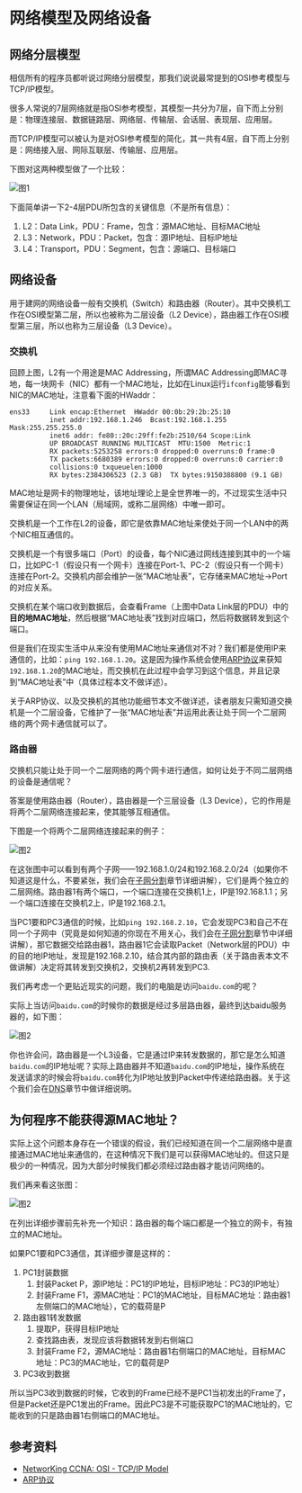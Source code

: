 # 网络模型及网络设备

## 网络分层模型

相信所有的程序员都听说过网络分层模型，那我们说说最常提到的OSI参考模型与TCP/IP模型。

很多人常说的7层网络就是指OSI参考模型，其模型一共分为7层，自下而上分别是：物理连接层、数据链路层、网络层、传输层、会话层、表现层、应用层。

而TCP/IP模型可以被认为是对OSI参考模型的简化，其一共有4层，自下而上分别是：网络接入层、网际互联层、传输层、应用层。

下图对这两种模型做了一个比较：

![图1](diagrams/osi-tcp-ip-model.png)

下面简单讲一下2-4层PDU所包含的关键信息（不是所有信息）：

1. L2：Data Link，PDU：Frame，包含：源MAC地址、目标MAC地址
2. L3：Network，PDU：Packet，包含：源IP地址、目标IP地址
3. L4：Transport，PDU：Segment，包含：源端口、目标端口

## 网络设备

用于建网的网络设备一般有交换机（Switch）和路由器（Router）。其中交换机工作在OSI模型第二层，所以也被称为二层设备（L2 Device），路由器工作在OSI模型第三层，所以也称为三层设备（L3 Device）。

### 交换机

回顾上图，L2有一个用途是MAC Addressing，所谓MAC Addressing即MAC寻地，每一块网卡（NIC）都有一个MAC地址，比如在Linux运行``ifconfig``能够看到NIC的MAC地址，注意看下面的HWaddr：

```
ens33     Link encap:Ethernet  HWaddr 00:0b:29:2b:25:10
          inet addr:192.168.1.246  Bcast:192.168.1.255  Mask:255.255.255.0
          inet6 addr: fe80::20c:29ff:fe2b:2510/64 Scope:Link
          UP BROADCAST RUNNING MULTICAST  MTU:1500  Metric:1
          RX packets:5253258 errors:0 dropped:0 overruns:0 frame:0
          TX packets:6680389 errors:0 dropped:0 overruns:0 carrier:0
          collisions:0 txqueuelen:1000
          RX bytes:2384306523 (2.3 GB)  TX bytes:9150388800 (9.1 GB)
```

MAC地址是网卡的物理地址，该地址理论上是全世界唯一的，不过现实生活中只需要保证在同一个LAN（局域网，或称二层网络）中唯一即可。

交换机是一个工作在L2的设备，即它是依靠MAC地址来使处于同一个LAN中的两个NIC相互通信的。

交换机是一个有很多端口（Port）的设备，每个NIC通过网线连接到其中的一个端口，比如PC-1（假设只有一个网卡）连接在Port-1、PC-2（假设只有一个网卡）连接在Port-2。交换机内部会维护一张“MAC地址表”，它存储来MAC地址->Port的对应关系。

交换机在某个端口收到数据后，会查看Frame（上图中Data Link层的PDU）中的**目的地MAC地址**，然后根据“MAC地址表”找到对应端口，然后将数据转发到这个端口。

但是我们在现实生活中从来没有使用MAC地址来通信对不对？我们都是使用IP来通信的，比如：``ping 192.168.1.20``。这是因为操作系统会使用[ARP协议][arp-protocol]来获知`192.168.1.20`的MAC地址，而交换机在此过程中会学习到这个信息，并且记录到“MAC地址表”中（具体过程本文不做详述）。

关于ARP协议、以及交换机的其他功能细节本文不做详述，读者朋友只需知道交换机是一个二层设备，它维护了一张“MAC地址表”并运用此表让处于同一个二层网络的两个网卡通信就可以了。


### 路由器

交换机只能让处于同一个二层网络的两个网卡进行通信，如何让处于不同二层网络的设备是通信呢？

答案是使用路由器（Router），路由器是一个三层设备（L3 Device），它的作用是将两个二层网络连接起来，使其能够互相通信。

下图是一个将两个二层网络连接起来的例子：

![图2](diagrams/router-1.png)

在这张图中可以看到有两个子网——192.168.1.0/24和192.168.2.0/24（如果你不知道这是什么，不要紧张，我们会在[子网分割][subnetting]章节详细讲解），它们是两个独立的二层网络。路由器1有两个端口，一个端口连接在交换机1上，IP是192.168.1.1；另一个端口连接在交换机2上，IP是192.168.2.1。

当PC1要和PC3通信的时候，比如``ping 192.168.2.10``，它会发现PC3和自己不在同一个子网中（究竟是如何知道的你现在不用关心，我们会在[子网分割][subnetting]章节中详细讲解），那它数据交给路由器1，路由器1它会读取Packet（Network层的PDU）中的目的地IP地址，发现是192.168.2.10，结合其内部的路由表（关于路由表本文不做讲解）决定将其转发到交换机2，交换机2再转发到PC3.

我们再考虑一个更贴近现实的问题，我们的电脑是访问``baidu.com``的呢？

实际上当访问``baidu.com``的时候你的数据是经过多层路由器，最终到达baidu服务器的，如下图：

![图2](diagrams/router-2.png)

你也许会问，路由器是一个L3设备，它是通过IP来转发数据的，那它是怎么知道``baidu.com``的IP地址呢？实际上路由器并不知道``baidu.com``的IP地址，操作系统在发送请求的时候会将``baidu.com``转化为IP地址放到Packet中传递给路由器。关于这个我们会在[DNS][dns]章节中做详细说明。

## 为何程序不能获得源MAC地址？

实际上这个问题本身存在一个错误的假设，我们已经知道在同一个二层网络中是直接通过MAC地址来通信的，在这种情况下我们是可以获得MAC地址的。但这只是极少的一种情况，因为大部分时候我们都必须经过路由器才能访问网络的。

我们再来看这张图：

![图2](diagrams/router-1.png)

在列出详细步骤前先补充一个知识：路由器的每个端口都是一个独立的网卡，有独立的MAC地址。

如果PC1要和PC3通信，其详细步骤是这样的：

1. PC1封装数据
   1. 封装Packet P，源IP地址：PC1的IP地址，目标IP地址：PC3的IP地址）
   1. 封装Frame F1，源MAC地址：PC1的MAC地址，目标MAC地址：路由器1左侧端口的MAC地址），它的载荷是P
1. 路由器1转发数据
   1. 提取P，获得目标IP地址
   1. 查找路由表，发现应该将数据转发到右侧端口
   1. 封装Frame F2，源MAC地址：路由器1右侧端口的MAC地址，目标MAC地址：PC3的MAC地址，它的载荷是P
1. PC3收到数据

所以当PC3收到数据的时候，它收到的Frame已经不是PC1当初发出的Frame了，但是Packet还是PC1发出的Frame。因此PC3是不可能获取PC1的MAC地址的，它能收到的只是路由器1右侧端口的MAC地址。


## 参考资料

* [NetworKing CCNA: OSI - TCP/IP Model][networking-ccna-osi-tcp-ip-model]
* [ARP协议][arp-protocol]


[networking-ccna-osi-tcp-ip-model]: https://www.youtube.com/watch?v=l_OPR2yh2co
[arp-protocol]: https://zh.wikipedia.org/wiki/%E5%9C%B0%E5%9D%80%E8%A7%A3%E6%9E%90%E5%8D%8F%E8%AE%AE
[dns]: dns.md
[subnetting]: subnetting.md